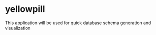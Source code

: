 yellowpill
==========

This application will be used for quick database schema generation and visualization